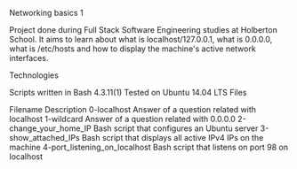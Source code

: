 Networking basics 1

Project done during Full Stack Software Engineering studies at Holberton School. It aims to learn about what is localhost/127.0.0.1, what is 0.0.0.0, what is /etc/hosts and how to display the machine's active network interfaces.

Technologies

Scripts written in Bash 4.3.11(1)
Tested on Ubuntu 14.04 LTS
Files

Filename	Description
0-localhost	Answer of a question related with localhost
1-wildcard	Answer of a question related with 0.0.0.0
2-change_your_home_IP	Bash script that configures an Ubuntu server
3-show_attached_IPs	Bash script that displays all active IPv4 IPs on the machine
4-port_listening_on_localhost	Bash script that listens on port 98 on localhost
